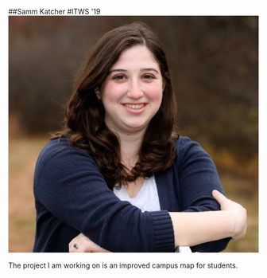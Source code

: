 ##Samm Katcher
#ITWS '19
![Samm](me.jpg)


The project I am working on is an improved campus map for students.
